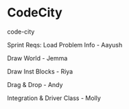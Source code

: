 # CodeCity
code-city



Sprint Reqs:
Load Problem Info - Aayush 

Draw World        - Jemma

Draw Inst Blocks  - Riya

Drag & Drop       - Andy

Integration & Driver Class      - Molly
